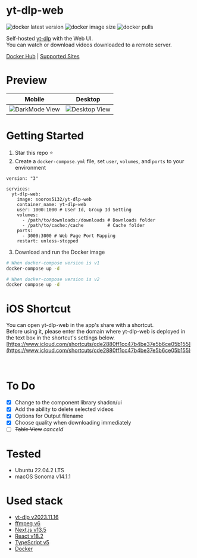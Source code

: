 # yt-dlp-web
![docker latest version](https://img.shields.io/docker/v/sooros5132/yt-dlp-web?color=#4c1) ![docker image size](https://img.shields.io/docker/image-size/sooros5132/yt-dlp-web) ![docker pulls](https://img.shields.io/docker/pulls/sooros5132/yt-dlp-web)

Self-hosted [yt-dlp](https://github.com/yt-dlp/yt-dlp) with the Web UI.<br />
You can watch or download videos downloaded to a remote server.

[Docker Hub](https://hub.docker.com/r/sooros5132/yt-dlp-web) | [Supported Sites](https://github.com/yt-dlp/yt-dlp/blob/master/supportedsites.md)
<br />

# Preview
| Mobile | Desktop | 
|--|--|
| ![DarkMode View](https://github.com/sooros5132/yt-dlp-web/assets/74892930/438d6fb9-18e5-4e89-949f-1b25e072af88) | ![Desktop View](https://github.com/sooros5132/yt-dlp-web/assets/74892930/5bb2d22a-2c93-4428-be02-02e1b65a361d) |

# Getting Started
1. Star this repo ⭐️
2. Create a `docker-compose.yml` file, set `user`, `volumes`, and `ports` to your environment
```YML
version: "3"

services:
  yt-dlp-web:
    image: sooros5132/yt-dlp-web
    container_name: yt-dlp-web
    user: 1000:1000 # User Id, Group Id Setting
    volumes:
      - /path/to/downloads:/downloads # Downloads folder
      - /path/to/cache:/cache         # Cache folder
    ports:
      - 3000:3000 # Web Page Port Mapping
    restart: unless-stopped
```

3. Download and run the Docker image
```BASH
# When docker-compose version is v1
docker-compose up -d

# When docker-compose version is v2
docker compose up -d
```

# iOS Shortcut
You can open yt-dlp-web in the app's share with a shortcut.<br/>Before using it, please enter the domain where yt-dlp-web is deployed in the text box in the shortcut's settings below.
[https://www.icloud.com/shortcuts/cde2880ff1cc47b4be37e5b6ce05b155](https://www.icloud.com/shortcuts/cde2880ff1cc47b4be37e5b6ce05b155)

<br />

# To Do
- [X] Change to the component library shadcn/ui
- [X] Add the ability to delete selected videos
- [X] Options for Output filename
- [X] Choose quality when downloading immediately
- [ ] ~~Table View~~ _canceld_

# Tested
- Ubuntu 22.04.2 LTS
- macOS Sonoma v14.1.1

# Used stack
- [yt-dlp v2023.11.16](https://github.com/yt-dlp/yt-dlp)
- [ffmpeg v6](https://ffmpeg.org/)
- [Next.js v13.5](https://nextjs.org/)
- [React v18.2](https://react.dev/)
- [TypeScript v5](https://www.typescriptlang.org/)
- [Docker](https://www.docker.com/)
